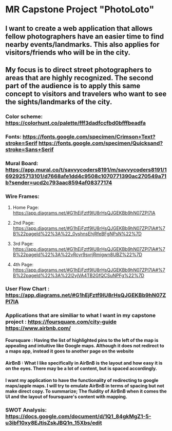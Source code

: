 # MR Capstone Project "PhotoLoto"

<!-- Definition Statement -->

## I want to create a web application that allows fellow photographers have an easier time to find nearby events/landmarks. This also applies for visitors/friends who will be in the city.

<!-- Define Audience -->

## My focus is to direct street photographers to areas that are highly recognized. The second part of the audience is to apply this same concept to visitors and travelers who want to see the sights/landmarks of the city.

<!-- Define your content -->

### Color scheme: https://colorhunt.co/palette/fff3dadfccfbd0bfffbeadfa

### Fonts: https://fonts.google.com/specimen/Crimson+Text?stroke=Serif https://fonts.google.com/specimen/Quicksand?stroke=Sans+Serif

<!-- Mural Board -->

### Mural Board: https://app.mural.co/t/savvycoders8191/m/savvycoders8191/1692925713101/d7668afe1dd4c9508c1070771390ac270549a71b?sender=ucd2c793aac8594af08377174

<!-- Wire Frames -->

### Wire Frames:

1. Home Page: https://app.diagrams.net/#G1hEjFztf9IU8rHsQJGEKBb9hN07ZPl7lA

2. 2nd Page: https://app.diagrams.net/#G1hEjFztf9IU8rHsQJGEKBb9hN07ZPl7lA#%7B%22pageId%22%3A%22_0yshnsEhjRfeBFgNPsN%22%7D

3. 3rd Page: https://app.diagrams.net/#G1hEjFztf9IU8rHsQJGEKBb9hN07ZPl7lA#%7B%22pageId%22%3A%22vRcyr9svrjRmigwn8UBZ%22%7D

4. 4th Page: https://app.diagrams.net/#G1hEjFztf9IU8rHsQJGEKBb9hN07ZPl7lA#%7B%22pageId%22%3A%22l2yjVA4TB2GfQCSuNPFg%22%7D

<!-- userFlow Chart -->

### User Flow Chart : https://app.diagrams.net/#G1hEjFztf9IU8rHsQJGEKBb9hN07ZPl7lA

<!-- Research -->

### Applications that are similiar to what I want in my capstone project : https://foursquare.com/city-guide https://www.airbnb.com/

#### Foursquare : Having the list of highlighted pins to the left of the map is appealing and intuitive like Google maps. Although it does not redirect to a maps app, instead it goes to another page on the website

#### AirBnB : What I like specifically in AirBnB is the layout and how easy it is on the eyes. There may be a lot of content, but is spaced accordingly.

#### I want my application to have the functionality of redirecting to google maps/apple maps. I will try to emulate AirBnB in terms of spacing but not make direct copy. To summarize; The fluidity of AirBnB when it comes the UI and the layout of foursquare's content with mapping.

<!-- SWOT Analysis -->

### SWOT Analysis: https://docs.google.com/document/d/1Q1_84gkMgZ1-5-u3ibf10xy8EJtisZskJBQ1n_15Xbs/edit
